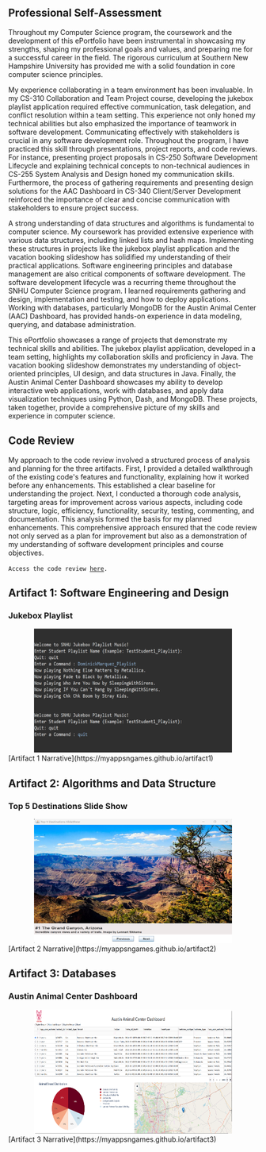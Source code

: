 ## Professional Self-Assessment
Throughout my Computer Science program, the coursework and the development of this ePortfolio have been instrumental in showcasing my strengths, shaping my professional goals and values, and preparing me for a successful career in the field. The rigorous curriculum at Southern New Hampshire University has provided me with a solid foundation in core computer science principles.

My experience collaborating in a team environment has been invaluable.  In my CS-310 Collaboration and Team Project course, developing the jukebox playlist application required effective communication, task delegation, and conflict resolution within a team setting.  This experience not only honed my technical abilities but also emphasized the importance of teamwork in software development. Communicating effectively with stakeholders is crucial in any software development role.  Throughout the program, I have practiced this skill through presentations, project reports, and code reviews.  For instance, presenting project proposals in CS-250 Software Development Lifecycle and explaining technical concepts to non-technical audiences in CS-255 System Analysis and Design honed my communication skills. Furthermore, the process of gathering requirements and presenting design solutions for the AAC Dashboard in CS-340 Client/Server Development reinforced the importance of clear and concise communication with stakeholders to ensure project success.

A strong understanding of data structures and algorithms is fundamental to computer science. My coursework has provided extensive experience with various data structures, including linked lists and hash maps. Implementing these structures in projects like the jukebox playlist application and the vacation booking slideshow has solidified my understanding of their practical applications. Software engineering principles and database management are also critical components of software development. The software development lifecycle was a recurring theme throughout the SNHU Computer Science program. I learned requirements gathering and design, implementation and testing, and how to deploy applications. Working with databases, particularly MongoDB for the Austin Animal Center (AAC) Dashboard, has provided hands-on experience in data modeling, querying, and database administration.

This ePortfolio showcases a range of projects that demonstrate my technical skills and abilities. The jukebox playlist application, developed in a team setting, highlights my collaboration skills and proficiency in Java. The vacation booking slideshow demonstrates my understanding of object-oriented principles, UI design, and data structures in Java. Finally, the Austin Animal Center Dashboard showcases my ability to develop interactive web applications, work with databases, and apply data visualization techniques using Python, Dash, and MongoDB. These projects, taken together, provide a comprehensive picture of my skills and experience in computer science.

## Code Review
My approach to the code review involved a structured process of analysis and planning for the three artifacts. First, I provided a detailed walkthrough of the existing code's features and functionality, explaining how it worked before any enhancements. This established a clear baseline for understanding the project. Next, I conducted a thorough code analysis, targeting areas for improvement across various aspects, including code structure, logic, efficiency, functionality, security, testing, commenting, and documentation.  This analysis formed the basis for my planned enhancements. This comprehensive approach ensured that the code review not only served as a plan for improvement but also as a demonstration of my understanding of software development principles and course objectives.

<code>Access the code review <a href="">here</a>.</code>

## Artifact 1: Software Engineering and Design
### Jukebox Playlist
<center>
  <a href="" title="">
    <img src="https://github.com/myappsngames/myappsngames.github.io/blob/main/images/Artifact%20One%20Enhancement%20-%20Running%20.png" height=250 width=400>
  </a>
</center>
[Artifact 1 Narrative](https://myappsngames.github.io/artifact1)

## Artifact 2: Algorithms and Data Structure
### Top 5 Destinations Slide Show
<center>
  <a href="" title="">
    <img src="https://github.com/myappsngames/myappsngames.github.io/blob/main/images/Artifact%20Two%20Enhancement%20-%20Running.png" height=250 width=400>
  </a>
</center>
[Artifact 2 Narrative](https://myappsngames.github.io/artifact2)

## Artifact 3: Databases
### Austin Animal Center Dashboard
<center>
  <a href="" title="">
    <img src="https://github.com/myappsngames/myappsngames.github.io/blob/main/images/Artifact%20Three%20Enhancement%20-%20Running.png" height=250 width=400>
  </a>
</center>
[Artifact 3 Narrative](https://myappsngames.github.io/artifact3)


